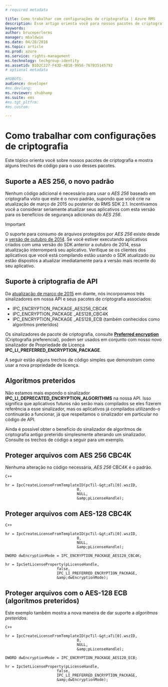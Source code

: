 ```yaml
---
# required metadata

title: Como trabalhar com configurações de criptografia | Azure RMS
description: Esse artigo orienta você para nossos pacotes de criptografia
keywords:
author: bruceperlerms
manager: mbaldwin
ms.date: 04/28/2016
ms.topic: article
ms.prod: azure
ms.service: rights-management
ms.technology: techgroup-identity
ms.assetid: B1D2C227-F43D-4B18-9956-767B35145792
# optional metadata

#ROBOTS:
audience: developer
#ms.devlang:
ms.reviewer: shubhamp
ms.suite: ems
#ms.tgt_pltfrm:
#ms.custom:

---
```


# Como trabalhar com configurações de criptografia

Este tópico orienta você sobre nossos pacotes de criptografia e mostra alguns trechos de código para o uso desses pacotes.

## Suporte a AES 256, o novo padrão

Nenhum código adicional é necessário para usar o *AES 256* baseado em criptografia visto que este é o novo padrão, supondo que você crie na atualização de março de 2015 ou posterior do RMS SDK 2.1. Incentivamos você a considerar seriamente atualizar seus aplicativos com esta versão para os benefícios de segurança adicionais do *AES 256*.

> [!IMPORTANT]
> O suporte para consumo de arquivos protegidos por *AES 256* existe desde a [versão de outubro de 2014](release-notes-rtm.md). Se você estiver executando aplicativos criados com uma versão do SDK anterior a outubro de 2014, essa atualização interromperá seu aplicativo. Verifique se os clientes dos aplicativos que você está compilando estão usando o SDK atualizado ou estão dispostos a atualizar imediatamente para a versão mais recente do seu aplicativo.

 
## Suporte à criptografia de API

Da [atualização de março de 2015](release-notes-rtm.md) em diante, nós incorporamos três sinalizadores em nossa API e seus pacotes de criptografia associados:

-   IPC\_ENCRYPTION\_PACKAGE\_AES256\_CBC4K
-   IPC\_ENCRYPTION\_PACKAGE \_AES128\_CBC4K
-   IPC\_ENCRYPTION\_PACKAGE \_AES128\_ECB (também conhecidos como algoritmos preteridos)

Os sinalizadores de pacote de criptografia, consulte [**Preferred encryption**](/rights-management/sdk/2.1/api/win/constants#msipc_preferred_encryption) (Criptografia preferencial), podem ser usados em conjunto com nosso novo sinalizador de Propriedade de Licença **IPC\_LI\_PREFERRED\_ENCRYPTION\_PACKAGE**.

A seguir estão alguns trechos de código simples que demonstram como usar a nova propriedade de licença.

## Algoritmos preteridos

Não estamos mais expondo o sinalizador **IPC\_LI\_DEPRECATED\_ENCRYPTION\_ALGORITHMS** na nossa API. Isso significa que aplicativos futuros não serão mais compilados se eles fizerem referência a esse sinalizador, mas os aplicativos já compilados utilizando-o continuarão a funcionar, já que respeitamos o sinalizador em particular no código de API.

Ainda é possível obter o benefício do sinalizador de algoritmos de criptografia antigo preterido simplesmente alterando um sinalizador. Consulte os trechos de código a seguir para um exemplo.

## Proteger arquivos com AES 256 CBC4K

Nenhuma alteração no código necessária, *AES 256* CBC4K é o padrão.

    C++

    hr = IpcCreateLicenseFromTemplateID(pcTil-&gt;aTi[0].wszID,
                                    0,
                                    NULL,
                                    &amp;pLicenseHandle);


## Proteger arquivos com AES-128 CBC4K

    C++

    hr = IpcCreateLicenseFromTemplateID(pcTil-&gt;aTi[0].wszID,
                                    0,
                                    NULL,
                                    &amp;pLicenseHandle);

    DWORD dwEncryptionMode = IPC_ENCRYPTION_PACKAGE_AES128_CBC4K;

    hr = IpcSetLicenseProperty(pLicenseHandle,
                           false,
                           IPC_LI_PREFERRED_ENCRYPTION_PACKAGE,
                           &amp;dwEncryptionMode);


## Proteger arquivos com o AES-128 ECB (algoritmos preteridos)

Este exemplo também mostra a nova maneira de dar suporte a *algoritmos preteridos*.

    C++
    
    hr = IpcCreateLicenseFromTemplateID(pcTil-&gt;aTi[0].wszID,
                                    0,
                                    NULL,
                                    &amp;pLicenseHandle);

    DWORD dwEncryptionMode = IPC_ENCRYPTION_PACKAGE_AES128_ECB;

    hr = IpcSetLicenseProperty(pLicenseHandle,
                           false,
                           IPC_LI_PREFERRED_ENCRYPTION_PACKAGE,
                           &amp;dwEncryptionMode);

 

 


<!--HONumber=Jun16_HO2-->


